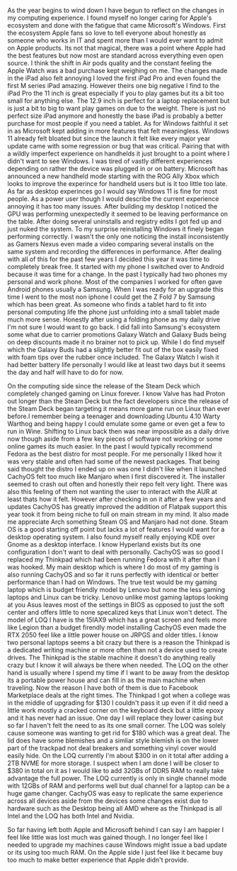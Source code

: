 As the year begins to wind down I have begun to reflect on the changes in my computing experience. I found myself no longer caring for Apple's ecosystem and done with the fatigue that came Microsoft's Windows. First the ecosystem Apple fans so love to tell everyone about honestly as someone who works in IT and spent more than I would ever want to admit on Apple products. Its not that magical, there was a point where Apple had the best features but now most are standard across everything even open source. I think the shift in Air pods quality and the constant feeling the Apple Watch was a bad purchase kept weighing on me. The changes made in the iPad also felt annoying I loved the first iPad Pro and even found the first M series iPad amazing. However theirs one big negative I find to the iPad Pro the 11 inch is great especially if you to play games but its a bit too small for anything else. The 12.9 inch is perfect for a laptop replacement but is just a bit to big to want play games on due to the weight. There is just no perfect size iPad anymore and honestly the base iPad is probably a better purchase for most people if you need a tablet. As for Windows faithful it set in as Microsoft kept adding in more features that felt meaningless. Windows 11 already felt bloated but since the launch it felt like every major year update came with some regression or bug that was critical. Pairing that with a wildly imperfect experience on handhelds it just brought to a point where I didn't want to see Windows. I was tired of vastly different experiences depending on rather the device was plugged in or on battery. Microsoft has announced a new handheld mode starting with the ROG Ally Xbox which looks to improve the experince for handheld users but is it too little too late. As far as desktop experinces go I would say Windows 11 is fine for most people. As a power user though I would describe the current experience annoying it has too many issues. After building my desktop I noticed the GPU was performing unexpectedly it seemed to be leaving performance on the table. After doing several uninstalls and registry edits I got fed up and just nuked the system. To my surprise reinstalling Windows it finely began performing correctly. I wasn't the only one noticing the install inconsistently as Gamers Nexus even made a video comparing several installs on the same system and recording the differences in performance. After dealing with all of this for the past few years I decided this year it was time to completely break free. It started with my phone I switched over to Android because it was time for a change. In the past I typically had two phones my personal and work phone. Most of the companies I worked for often gave Android phones usually a Samsung. When I was ready for an upgrade this time I went to the most non iphone I could get the Z Fold 7 by Samsung which has been great. As someone who finds a tablet hard to fit into personal computing life the phone just unfolding into a small tablet made much more sense. Honestly after using a folding phone as my daily drive I'm not sure I would want to go back. I did fall into Samsung's ecosystem some what due to carrier promotions Galaxy Watch and Galaxy Buds being on deep discounts made it no brainer not to pick up. While I do find myself which the Galaxy Buds had a slightly better fit out of the box easily fixed with foam tips over the rubber once included. The Galaxy Watch I wish it had better battery life personally I would like at least two days but it seems the day and half will have to do for now. 

On the computing side since the release of the Steam Deck which completely changed gaming on Linux forever. I know Valve has had Proton out longer than the Steam Deck but the fact developers since the release of the Steam Deck began targeting it means more game run on Linux than ever before.I remember being a teenager and downloading Ubuntu 4.10 Warty Warthog and being happy I could emulate some game or even get a few to run in Wine. Shifting to Linux back then was near impossible as a daily drive now though aside from a few key pieces of software not working or some online games its much easier. In the past I would typically recommend Fedora as the best distro for most people. For me personally I liked how it was very stable and often had some of the newest packages. That being said thought the distro I ended up on was one I didn't like when it launched CachyOS felt too much like Manjaro when I first discovered it. The installer seemed to crash out often and honestly their repo felt very light. There was also this feeling of them not wanting the user to interact with the AUR at least thats how it felt. However after checking in on it after a few years and updates CachyOS has greatly improved the addition of Flatpak support this year took it from being niche to full on main stream in my mind. It also made me appreciate Arch something Steam OS and Manjaro had not done. Steam OS is a good starting off point but lacks a lot of features I would want for a desktop operating system. I also found myself really enjoying KDE over Gnome as a desktop interface. I know Hyperland exists but its one configuration I don't want to deal with personally. CachyOS was so good I replaced my Thinkpad which had been running Fedora with it after than I was hooked. My main desktop which is where I do most of my gaming is also running CachyOS and so far it runs perfectly with identical or better performance than I had on Windows. The true test would be my gaming laptop which is budget friendly model by Lenovo but none the less gaming laptops and Linux can be tricky. Lenovo unlike most gaming laptops looking at you Asus leaves most of the settings in BIOS as opposed to just the soft center and offers little to none specalized keys that Linux won't detect. The model of LOQ I have is the 15IAX9 which has a great screen and feels more like Legion than a budget firendly model installing CachyOS even made the RTX 2050 feel like a little power house on JRPGS and older titles. I know two personal laptops seems a bit crazy but there is a reason the Thinkpad is a dedicated writing machine or more often than not a device used to create drives. The Thinkpad is the stable machine it doesn't do anything really crazy but I know it will always be there when needed. The LOQ on the other hand is usually where I spend my time if I want to be away from the desktop its a portable power house and can fill in as the main machine when traveling. Now the reason I have both of them is due to Facebook Marketplace deals at the right times. The Thinkpad I got when a college was in the middle of upgrading for $130 I couldn't pass it up even if it did need a little work mostly a cracked corner on the keyboard deck but a little epoxy and it has never had an issue. One day I will replace they lower casing but so far I haven't felt the need to as its one small corner. The LOQ was solely cause someone was wanting to get rid for $180 which was a great deal. The lid does have some blemishes and a simliar style blemish is on the lower part of the trackpad not deal breakers and something vinyl cover would easily hide. On the LOQ currently I'm about $300 in on it total after adding a 2TB NVME for more storage. I suspect when I am done I will be closer to $380 in total on it as I would like to add 32GBs of DDR5 RAM to really take advantage the full power. The LOQ currently is only in single channel mode with 12GBs of RAM and performs well but dual channel for a laptop can be a huge game changer. CachyOS was easy to replicate the same experience across all devices aside from the devices some changes exist due to hardware such as the Desktop being all AMD where as the Thinkpad is all Intel and the LOQ has both Intel and Nvidia. 

So far having left both Apple and Microsoft behind I can say I am happier I feel like little was lost much was gained though. I no longer feel like I needed to upgrade my machines cause Windows might issue a bad update or its using too much RAM. On the Apple side I just feel like it became buy too much to make better experience that Apple didn't provide. 
